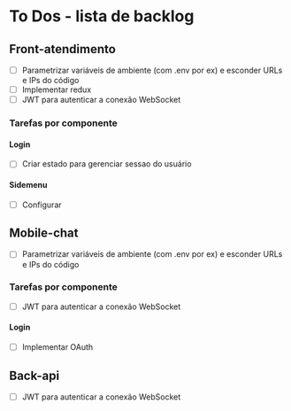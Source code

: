 # To Dos - lista de backlog

## Front-atendimento

- [ ] Parametrizar variáveis de ambiente (com .env por ex) e esconder URLs e IPs do código
- [ ] Implementar redux
- [ ] JWT para autenticar a conexão WebSocket

### Tarefas por componente

#### Login

- [ ] Criar estado para gerenciar sessao do usuário

#### Sidemenu

- [ ] Configurar

## Mobile-chat

- [ ] Parametrizar variáveis de ambiente (com .env por ex) e esconder URLs e IPs do código

### Tarefas por componente

- [ ] JWT para autenticar a conexão WebSocket

#### Login

- [ ] Implementar OAuth

## Back-api

- [ ] JWT para autenticar a conexão WebSocket
